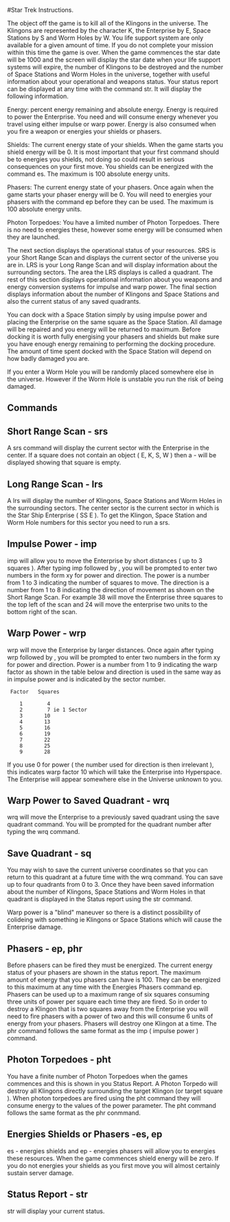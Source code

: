 #Star Trek Instructions.

The object off the game is to kill all of the Klingons in the 
universe. The Klingons are represented by the character K, the 
Enterprise by E, Space Stations by S and Worm Holes by W. You life 
support system are only available for a given amount of time. If you 
do not complete your mission within this time the game is over. When 
the game commences the star date will be 1000 and the screen will 
display the star date when your life support systems will expire, 
the number of Klingons to be destroyed and the number of Space 
Stations and Worm Holes in the universe, together with useful 
information about your operational and weapons status. Your status 
report can be displayed at any time with the command str. It will 
display the following information. 

Energy: percent energy remaining and absolute energy. Energy is 
required to power the Enterprise. You need and will consume energy 
whenever you travel using either impulse or warp power. Energy is 
also consumed when you fire a weapon or energies your shields or 
phasers.

Shields: The current energy state of your shields. When the game 
starts you shield energy will be 0. It is most important that your 
first command should be to energies you shields, not doing so could 
result in serious consequences on your first move. You shields can 
be energized with the command es. The maximum is 100 absolute energy 
units.

Phasers: The current energy state of your phasers. Once again when 
the game starts your phaser energy will be 0. You will need to 
energies your phasers with the command ep before they can be used. 
The maximum is 100 absolute energy units.

Photon Torpedoes: You have a limited number of Photon Torpedoes. 
There is no need to energies these, however some energy will be 
consumed when they are launched. 

The next section displays the operational status of your resources. 
SRS is your Short Range Scan and displays the current sector of the 
universe you are in. LRS is your Long Range Scan and will display 
information about the surrounding sectors. The area the LRS 
displays is called a quadrant. The rest of this section displays 
operational information about you weapons and energy conversion 
systems for impulse and warp power.
The final section displays information about the number of Klingons 
and Space Stations and also the current status of any saved 
quadrants.

You can dock with a Space Station simply by using impulse power and 
placing the Enterprise on the same square as the Space Station. All 
damage will be repaired and you energy will be returned to maximum. 
Before docking it is worth fully energising your phasers and shields 
but make sure you have enough energy remaining to performing the 
docking procedure. The amount of time spent docked with the Space 
Station will depend on how badly damaged you are.

If you enter a Worm Hole you will be randomly placed somewhere else 
in the universe. However if the Worm Hole is unstable you run the 
risk of being damaged.

Commands
--------

Short Range Scan - srs
----------------------
A srs command will display the current sector with the Enterprise 
in the center. If a square does not contain an object ( E, K, S, W ) 
then a - will be displayed showing that square is empty.

Long Range Scan - lrs
---------------------
A lrs will display the number of Klingons, Space Stations and Worm 
Holes in the surrounding sectors. The center sector is the current 
sector in which is the Star Ship Enterprise ( SS E ). To get the 
Klingon, Space Station and Worm Hole numbers for this sector you 
need to run a srs.

Impulse Power - imp
-------------------
imp will allow you to move the Enterprise by short distances ( up to 
3 squares ). After typing imp followed by <RETURN>, you will be 
prompted to enter two numbers in the form xy for power and direction. 
The power is a number from 1 to 3 indicating the number of squares 
to move. The direction is a number from 1 to 8 indicating the 
direction of movement as shown on the Short Range Scan. For example 
38 will move the Enterprise three squares to the top left of the 
scan and 24 will move the enterprise two units to the bottom right 
of the scan.

Warp Power - wrp
----------------
wrp will move the Enterprise by larger distances. Once again after 
typing wrp followed by <RETURN>, you will be prompted to enter two 
numbers in the form xy for power and direction. Power is a number 
from 1 to 9 indicating the warp factor as shown in the table below 
and direction is used in the same way as in impulse power and is 
indicated by the sector number. 

     Factor   Squares

        1        4 
        2        7 ie 1 Sector
        3       10
        4       13
        5       16
        6       19
        7       22
        8       25
        9       28

If you use 0 for power ( the number used for direction is then 
irrelevant ), this indicates warp factor 10 which will take the 
Enterprise into Hyperspace. The Enterprise will appear somewhere 
else in the Universe unknown to you.

Warp Power to Saved Quadrant - wrq
----------------------------------
wrq will move the Enterprise to a previously saved quadrant using 
the save quadrant command. You will be prompted for the quadrant 
number after typing the wrq command.

Save Quadrant - sq
------------------
You may wish to save the current universe coordinates so that you 
can return to this quadrant at a future time with the wrq command. 
You can save up to four quadrants from 0 to 3. Once they have been 
saved information about the number of Klingons, Space Stations and 
Worm Holes in that quadrant is displayed in the Status report using 
the str command.

Warp power is a "blind" maneuver so there is a distinct possibility 
of colideing with something ie Klingons or Space Stations which will 
cause the Enterprise damage.
 
Phasers - ep, phr
-----------------
Before phasers can be fired they must be energized. The current 
energy status of your phasers are shown in the status report. The 
maximum amount of energy that you phasers can have is 100. They can 
be energized to this maximum at any time with the Energies Phasers 
command ep. Phasers can be used up to a maximum range of six squares
consuming three units of power per square each time they are fired. 
So in order to destroy a Klingon that is two squares away from the 
Enterprise you will need to fire phasers with a power of two and 
this will consume 6 units of energy from your phasers. Phasers will 
destroy one Klingon at a time. The phr command follows the same 
format as the imp ( impulse power ) command. 

Photon Torpedoes - pht
----------------------
You have a finite number of Photon Torpedoes when the games 
commences and this is shown in you Status Report. A Photon Torpedo 
will destroy all Klingons directly surrounding the target Klingon 
(or target square ). When photon torpedoes are fired using the pht 
command they will consume energy to the values of the power 
parameter. The pht command follows the same format as the phr 
conmmand.

Energies Shields or Phasers -es, ep
-----------------------------------

es - energies shields and ep - energies phasers will allow you to 
energies these resources. When the game commences shield energy will 
be zero. If you do not energies your shields as you first move you 
will almost certainly sustain server damage. 

Status Report - str
-------------------

str will display your current status.
